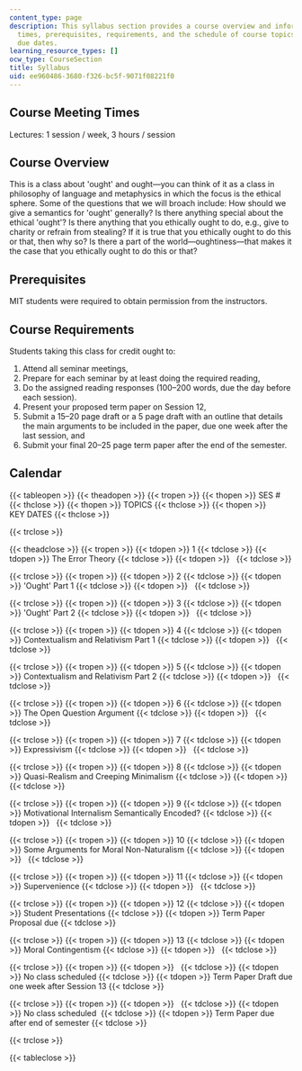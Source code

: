 ```yaml
---
content_type: page
description: This syllabus section provides a course overview and information on meeting
  times, prerequisites, requirements, and the schedule of course topics and assignment
  due dates.
learning_resource_types: []
ocw_type: CourseSection
title: Syllabus
uid: ee960486-3680-f326-bc5f-9071f08221f0
---
```


Course Meeting Times
--------------------

Lectures: 1 session / week, 3 hours / session

Course Overview
---------------

This is a class about 'ought' and ought—you can think of it as a class in philosophy of language and metaphysics in which the focus is the ethical sphere. Some of the questions that we will broach include: How should we give a semantics for 'ought' generally? Is there anything special about the ethical 'ought'? Is there anything that you ethically ought to do, e.g., give to charity or refrain from stealing? If it is true that you ethically ought to do this or that, then why so? Is there a part of the world—oughtiness—that makes it the case that you ethically ought to do this or that?

Prerequisites
-------------

MIT students were required to obtain permission from the instructors.

Course Requirements
-------------------

Students taking this class for credit ought to:

1.  Attend all seminar meetings,
2.  Prepare for each seminar by at least doing the required reading,
3.  Do the assigned reading responses (100–200 words, due the day before each session).
4.  Present your proposed term paper on Session 12,
5.  Submit a 15–20 page draft or a 5 page draft with an outline that details the main arguments to be included in the paper, due one week after the last session, and
6.  Submit your final 20–25 page term paper after the end of the semester.

Calendar
--------

{{< tableopen >}}
{{< theadopen >}}
{{< tropen >}}
{{< thopen >}}
SES #
{{< thclose >}}
{{< thopen >}}
TOPICS
{{< thclose >}}
{{< thopen >}}
KEY DATES
{{< thclose >}}

{{< trclose >}}

{{< theadclose >}}
{{< tropen >}}
{{< tdopen >}}
1
{{< tdclose >}}
{{< tdopen >}}
The Error Theory
{{< tdclose >}}
{{< tdopen >}}
 
{{< tdclose >}}

{{< trclose >}}
{{< tropen >}}
{{< tdopen >}}
2
{{< tdclose >}}
{{< tdopen >}}
'Ought' Part 1
{{< tdclose >}}
{{< tdopen >}}
 
{{< tdclose >}}

{{< trclose >}}
{{< tropen >}}
{{< tdopen >}}
3
{{< tdclose >}}
{{< tdopen >}}
'Ought' Part 2
{{< tdclose >}}
{{< tdopen >}}
 
{{< tdclose >}}

{{< trclose >}}
{{< tropen >}}
{{< tdopen >}}
4
{{< tdclose >}}
{{< tdopen >}}
Contextualism and Relativism Part 1
{{< tdclose >}}
{{< tdopen >}}
 
{{< tdclose >}}

{{< trclose >}}
{{< tropen >}}
{{< tdopen >}}
5
{{< tdclose >}}
{{< tdopen >}}
Contextualism and Relativism Part 2
{{< tdclose >}}
{{< tdopen >}}
 
{{< tdclose >}}

{{< trclose >}}
{{< tropen >}}
{{< tdopen >}}
6
{{< tdclose >}}
{{< tdopen >}}
The Open Question Argument
{{< tdclose >}}
{{< tdopen >}}
 
{{< tdclose >}}

{{< trclose >}}
{{< tropen >}}
{{< tdopen >}}
7
{{< tdclose >}}
{{< tdopen >}}
Expressivism
{{< tdclose >}}
{{< tdopen >}}
 
{{< tdclose >}}

{{< trclose >}}
{{< tropen >}}
{{< tdopen >}}
8
{{< tdclose >}}
{{< tdopen >}}
Quasi-Realism and Creeping Minimalism
{{< tdclose >}}
{{< tdopen >}}
 
{{< tdclose >}}

{{< trclose >}}
{{< tropen >}}
{{< tdopen >}}
9
{{< tdclose >}}
{{< tdopen >}}
Motivational Internalism Semantically Encoded?
{{< tdclose >}}
{{< tdopen >}}
 
{{< tdclose >}}

{{< trclose >}}
{{< tropen >}}
{{< tdopen >}}
10
{{< tdclose >}}
{{< tdopen >}}
Some Arguments for Moral Non-Naturalism
{{< tdclose >}}
{{< tdopen >}}
 
{{< tdclose >}}

{{< trclose >}}
{{< tropen >}}
{{< tdopen >}}
11
{{< tdclose >}}
{{< tdopen >}}
Supervenience
{{< tdclose >}}
{{< tdopen >}}
 
{{< tdclose >}}

{{< trclose >}}
{{< tropen >}}
{{< tdopen >}}
12
{{< tdclose >}}
{{< tdopen >}}
Student Presentations
{{< tdclose >}}
{{< tdopen >}}
Term Paper Proposal due
{{< tdclose >}}

{{< trclose >}}
{{< tropen >}}
{{< tdopen >}}
13
{{< tdclose >}}
{{< tdopen >}}
Moral Contingentism
{{< tdclose >}}
{{< tdopen >}}
 
{{< tdclose >}}

{{< trclose >}}
{{< tropen >}}
{{< tdopen >}}
 
{{< tdclose >}}
{{< tdopen >}}
No class scheduled
{{< tdclose >}}
{{< tdopen >}}
Term Paper Draft due one week after Session 13
{{< tdclose >}}

{{< trclose >}}
{{< tropen >}}
{{< tdopen >}}
 
{{< tdclose >}}
{{< tdopen >}}
No class scheduled 
{{< tdclose >}}
{{< tdopen >}}
Term Paper due after end of semester
{{< tdclose >}}

{{< trclose >}}

{{< tableclose >}}